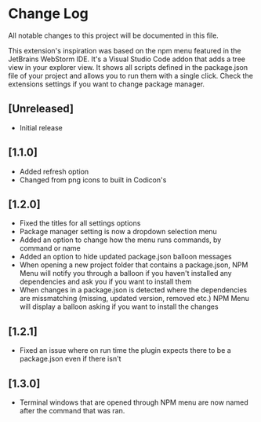 # Change Log

All notable changes to this project will be documented in this file.

This extension's inspiration was based on the npm menu featured in the JetBrains WebStorm IDE. It's a Visual Studio Code addon that adds a tree view in your explorer view. It shows all scripts defined in the package.json file of your project and allows you to run them with a single click.
Check the extensions settings if you want to change package manager.

## [Unreleased]

- Initial release

## [1.1.0]

- Added refresh option
- Changed from png icons to built in Codicon's

## [1.2.0]

- Fixed the titles for all settings options
- Package manager setting is now a dropdown selection menu
- Added an option to change how the menu runs commands, by command or name
- Added an option to hide updated package.json balloon messages
- When opening a new project folder that contains a package.json, NPM Menu will notify you through a balloon if you haven't installed any dependencies and ask you if you want to install them
- When changes in a package.json is detected where the dependencies are missmatching (missing, updated version, removed etc.) NPM Menu will display a balloon asking if you want to install the changes

## [1.2.1]

- Fixed an issue where on run time the plugin expects there to be a package.json even if there isn't

## [1.3.0]

- Terminal windows that are opened through NPM menu are now named after the command that was ran.